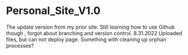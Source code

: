 # Personal_Site_V1.0
The update version from my prior site. Still learning how to use Github though , forgot about branching and version control.
8.31.2022 Uploaded files, but can not deploy page. Something with cleaning up orphan processes?
